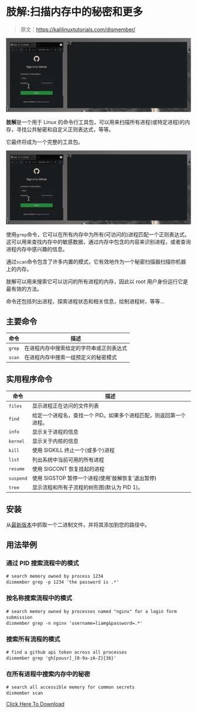 # 肢解:扫描内存中的秘密和更多

> 原文：<https://kalilinuxtutorials.com/dismember/>

[![](img/5b653196f287b5a2767a12e378937f7a.png)](https://blogger.googleusercontent.com/img/b/R29vZ2xl/AVvXsEiIt3XUHmPvC1JI47DZz5Q-RZOlehIeLAFxptwg8kYelD1VNPT0cUC3Gf0s9yGzAyKdzdgh1EeDKiiWO-HM1LIOoIuEwcRSPeQoBEML7un4TKoT_JgFfDrxawJf52LVxw9Av-VwjueccZbXtfvRUbC5DHs-wPyaIuZK9yBtgi-8JkreAcq3XhZL76mQ/s1573/demo.gif)

**肢解**是一个用于 Linux 的命令行工具包，可以用来扫描所有进程(或特定进程)的内存，寻找公共秘密和自定义正则表达式，等等。

它最终将成为一个完整的工具包。

![](img/5b653196f287b5a2767a12e378937f7a.png)

使用`grep`命令，它可以在所有内存中为所有(可访问的)进程匹配一个正则表达式。这可以用来查找内存中的敏感数据，通过内存中包含的内容来识别进程，或者查询进程内存中感兴趣的信息。

通过`scan`命令包含了许多内置的模式，它有效地作为一个秘密扫描器扫描你机器上的内存。

肢解可以用来搜索它可以访问的所有进程的内存，因此以 root 用户身份运行它是最有效的方法。

命令还包括列出进程，探索进程状态和相关信息，绘制进程树，等等…

## 主要命令

| 命令 | 描述 |
| --- | --- |
| `grep` | 在进程内存中搜索给定的字符串或正则表达式 |
| `scan` | 在进程内存中搜索一组预定义的秘密模式 |

## 实用程序命令

| 命令 | 描述 |
| --- | --- |
| `files` | 显示进程正在访问的文件列表 |
| `find` | 给定一个进程名，查找一个 PID。如果多个进程匹配，则返回第一个进程。 |
| `info` | 显示关于进程的信息 |
| `kernel` | 显示关于内核的信息 |
| `kill` | 使用 SIGKILL 终止一个(或多个)进程 |
| `list` | 列出系统中当前可用的所有进程 |
| `resume` | 使用 SIGCONT 恢复挂起的进程 |
| `suspend` | 使用 SIGSTOP 暂停一个进程(使用'肢解恢复'退出暂停) |
| `tree` | 显示流程和所有子流程的树形图(默认为 PID 1)。 |

## 安装

从[最新版本](https://github.com/liamg/dismember/releases/latest)中抓取一个二进制文件，并将其添加到您的路径中。

## 用法举例

### 通过 PID 搜索流程中的模式

```
# search memory owned by process 1234
dismember grep -p 1234 'the password is .*'
```

### 按名称搜索流程中的模式

```
# search memory owned by processes named "nginx" for a login form submission
dismember grep -n nginx 'username=liamg&password=.*'
```

### 搜索所有流程的模式

```
# find a github api token across all processes
dismember grep 'gh[pousr]_[0-9a-zA-Z]{36}'
```

### 在所有进程中搜索内存中的秘密

```
# search all accessible memory for common secrets
dismember scan
```

[Click Here To Download](https://github.com/liamg/dismember)